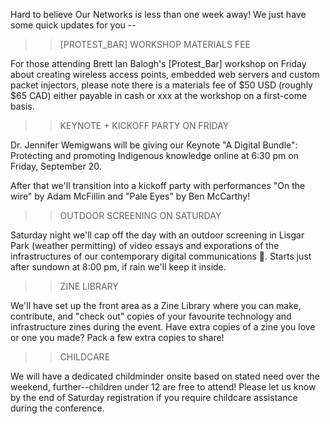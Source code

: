 Hard to believe Our Networks is less than one week away! We just have some quick updates for you --


>> [PROTEST_BAR] WORKSHOP MATERIALS FEE 

For those attending Brett Ian Balogh's [Protest_Bar] workshop on Friday about creating wireless access points, embedded web servers and custom packet injectors, please note there is a materials fee of $50 USD (roughly $65 CAD) either payable in cash or xxx at the workshop on a first-come basis.


>> KEYNOTE + KICKOFF PARTY ON FRIDAY

Dr. Jennifer Wemigwans will be giving our Keynote "A Digital Bundle": Protecting and promoting Indigenous knowledge online at 6:30 pm on Friday, September 20.

After that we'll transition into a kickoff party with performances "On the wire" by Adam McFillin and "Pale Eyes" by Ben McCarthy!


>> OUTDOOR SCREENING ON SATURDAY

Saturday night we'll cap off the day with an outdoor screening in Lisgar Park (weather permitting) of video essays and exporations of the infrastructures of our contemporary digital communications 🌃. Starts just after sundown at 8:00 pm, if rain we'll keep it inside.


>> ZINE LIBRARY

We'll have set up the front area as a Zine Library where you can make, contribute, and "check out" copies of your favourite technology and infrastructure zines during the event. Have extra copies of a zine you love or one you made? Pack a few extra copies to share!


>> CHILDCARE

We will have a dedicated childminder onsite based on stated need over the weekend, further--children under 12 are free to attend! Please let us know by the end of Saturday registration if you require childcare assistance during the conference.
